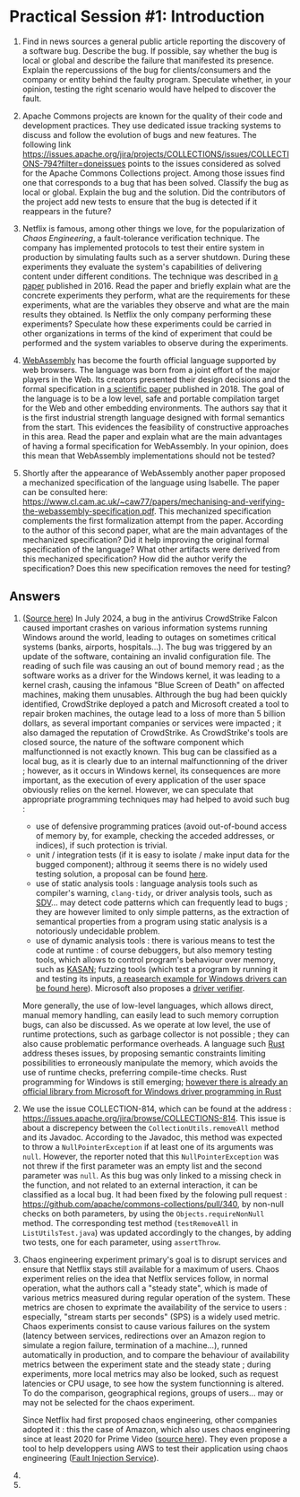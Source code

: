 # Practical Session #1: Introduction

1. Find in news sources a general public article reporting the discovery of a software bug. 
Describe the bug. If possible, say whether the bug is local or global and describe the failure that 
manifested its presence. Explain the repercussions of the bug for clients/consumers and the company 
or entity behind the faulty program. Speculate whether, in your opinion, testing the right scenario 
would have helped to discover the fault.

2. Apache Commons projects are known for the quality of their code and development practices. They 
use dedicated issue tracking systems to discuss and follow the evolution of bugs and new features. 
The following link https://issues.apache.org/jira/projects/COLLECTIONS/issues/COLLECTIONS-794?filter=doneissues 
points to the issues considered as solved for the Apache Commons Collections project. Among those 
issues find one that corresponds to a bug that has been solved. Classify the bug as local or global. 
Explain the bug and the solution. Did the contributors of the project add new tests to ensure that 
the bug is detected if it reappears in the future?

3. Netflix is famous, among other things we love, for the popularization of *Chaos Engineering*, a 
fault-tolerance verification technique. The company has implemented protocols to test their entire 
system in production by simulating faults such as a server shutdown. During these experiments they 
evaluate the system's capabilities of delivering content under different conditions. The technique 
was described in [a paper](https://arxiv.org/ftp/arxiv/papers/1702/1702.05843.pdf) published in 2016. 
Read the paper and briefly explain what are the concrete experiments they perform, what are the 
requirements for these experiments, what are the variables they observe and what are the main 
results they obtained. Is Netflix the only company performing these experiments? Speculate how these 
experiments could be carried in other organizations in terms of the kind of experiment that could be 
performed and the system variables to observe during the experiments.

4. [WebAssembly](https://webassembly.org/) has become the fourth official language supported by web 
browsers. The language was born from a joint effort of the major players in the Web. Its creators 
presented their design decisions and the formal specification in 
[a scientific paper](https://people.mpi-sws.org/~rossberg/papers/Haas,%20Rossberg,%20Schuff,%20Titzer,%20Gohman,%20Wagner,%20Zakai,%20Bastien,%20Holman%20-%20Bringing%20the%20Web%20up%20to%20Speed%20with%20WebAssembly.pdf) 
published in 2018. The goal of the language is to be a low level, safe and portable compilation 
target for the Web and other embedding environments. The authors say that it is the first industrial 
strength language designed with formal semantics from the start. This evidences the feasibility of 
constructive approaches in this area. Read the paper and explain what are the main advantages of 
having a formal specification for WebAssembly. In your opinion, does this mean that WebAssembly 
implementations should not be tested? 

5.  Shortly after the appearance of WebAssembly another paper proposed a mechanized specification 
of the language using Isabelle. The paper can be consulted here: 
https://www.cl.cam.ac.uk/~caw77/papers/mechanising-and-verifying-the-webassembly-specification.pdf. 
This mechanized specification complements the first formalization attempt from the paper. 
According to the author of this second paper, what are the main advantages of the mechanized 
specification? Did it help improving the original formal specification of the language? 
What other artifacts were derived from this mechanized specification? How did the author verify the 
specification? Does this new specification removes the need for testing?

## Answers

1. ([Source here](https://www.messageware.com/what-caused-the-crowdstrike-outage-a-detailed-breakdown/)) In July 2024, a bug in the antivirus CrowdStrike Falcon caused important crashes on various information
    systems running Windows around the world, leading to outages on sometimes critical systems
    (banks, airports, hospitals...). The bug was triggered by an update of the software, containing an invalid
    configuration file. The reading of such file was causing an out of bound memory read ; as the
    software works as a driver for the Windows kernel, it was leading to a kernel crash, causing the
    infamous "Blue Screen of Death" on affected machines, making them unusables. Althrough the bug had
    been quickly identified, CrowdStrike deployed a patch and Microsoft created a tool to repair broken
    machines, the outage lead to a loss of more than 5 billion dollars, as several important companies or
    services were impacted ; it also damaged the reputation of CrowdStrike. As CrowdStrike's tools are 
    closed source, the nature of the software component which malfunctionned is not exactly known.
    This bug can be classified as a local bug, as it is clearly due to an internal malfunctionning of
    the driver ; however, as it occurs in Windows kernel, its consequences are more important, as the
    execution of every application of the user space obviously relies on the kernel.
    However, we can speculate that appropriate programming techniques may had helped to avoid such bug :
    - use of defensive programming pratices (avoid out-of-bound access of memory by, for example, checking 
    the acceded addresses, or indices), if such protection is trivial.
    - unit / integration tests (if it is easy to isolate / make input data for the bugged component);
    althroug it seems there is no widely used testing solution, a proposal can be found [here](https://github.com/wpdk/wdutf).
    - use of static analysis tools : language analysis tools such as compiler's warning, `clang-tidy`, or driver
    analysis tools, such as [SDV](https://learn.microsoft.com/en-us/windows-hardware/drivers/devtest/static-driver-verifier)... 
    may detect code patterns which can frequently lead to bugs ; they are however limited to only simple patterns, as
    the extraction of semantical properties from a program using static analysis is a notoriously undecidable problem.
    - use of dynamic analysis tools : there is various means to test the code at runtime : of course debuggers,
    but also memory testing tools, which allows to control program's behaviour over memory, such as [KASAN](https://learn.microsoft.com/en-us/windows-hardware/drivers/devtest/kasan);
    fuzzing tools (which test a program by running it and testing its inputs, 
    [a reasearch example for Windows drivers can be found here](https://research.checkpoint.com/2020/bugs-on-the-windshield-fuzzing-the-windows-kernel/)). Microsoft also proposes a 
    [driver verifier](https://learn.microsoft.com/en-us/windows-hardware/drivers/devtest/driver-verifier).

    More generally, the use of low-level languages, which allows direct, manual memory handling, can easily lead to such memory
    corruption bugs, can also be discussed. As we operate at low level, the use of runtime protections, such as
    garbage collector is not possible ; they can also cause problematic performance overheads. A language such
    [Rust](https://rust-lang.org) address theses issues, by proposing semantic constraints limiting possibilities
    to erroneously manipulate the memory, which avoids the use of runtime checks, preferring compile-time
    checks. Rust programming for Windows is still emerging; [however there is already an official library
    from Microsoft for Windows driver programming in Rust](https://github.com/microsoft/windows-drivers-rs)

2. We use the issue COLLECTION-814, which can be found at the address :
    https://issues.apache.org/jira/browse/COLLECTIONS-814. This issue is about a discrepency between the
    `CollectionUtils.removeAll` method and its Javadoc. According to the Javadoc, this method was
    expected to throw a `NullPointerException` if at least one of its arguments was `null`. However,
    the reporter noted that this `NullPointerException` was not threw if the first parameter was an empty
    list and the second parameter was `null`. As this bug was only linked to a missing check in the 
    function, and not related to an external interaction, it can be classified as a local bug. It
    had been fixed by the folowing pull request : https://github.com/apache/commons-collections/pull/340,
    by non-null checks on both parameters, by using the `Objects.requireNonNull` method. The corresponding
    test method (`testRemoveAll` in `ListUtilsTest.java`) was updated accordingly to the changes, by
    adding two tests, one for each parameter, using `assertThrow`.

3.  Chaos engineering experiment primary's goal is to disrupt services and ensure that Netflix stays
    still available for a maximum of users. Chaos experiment relies on the idea that Netflix services
    follow, in normal operation, what the authors call a "steady state", which is made of various metrics measured
    during regular operation of the system. These metrics are chosen to exprimate the availability of the service to
    users : especially, "stream starts per seconds" (SPS) is a widely used metric. Chaos experiments consist
    to cause various failures on the system (latency between services, redirections over an Amazon region
    to simulate a region failure, termination of a machine...), runned automatically in production, and to compare
    the behaviour of availability metrics between the experiment state and the steady state ; during
    experiments, more local metrics may also be looked, such as request latencies or CPU usage, to see
    how the system functionning is altered. To do the comparison, geographical regions, groups of users...
    may or may not be selected for the chaos experiment.

    Since Netflix had first proposed chaos engineering, other companies adopted it : this the case of
    Amazon, which also uses chaos engineering since at least 2020 for Prime Video 
    ([source here](https://aws.amazon.com/fr/blogs/opensource/building-resilient-services-at-prime-video-with-chaos-engineering/)). They even propose a tool to
    help developpers using AWS to test their application using chaos engineering 
    ([Fault Injection Service](https://aws.amazon.com/fis/)).

4. 

5. 